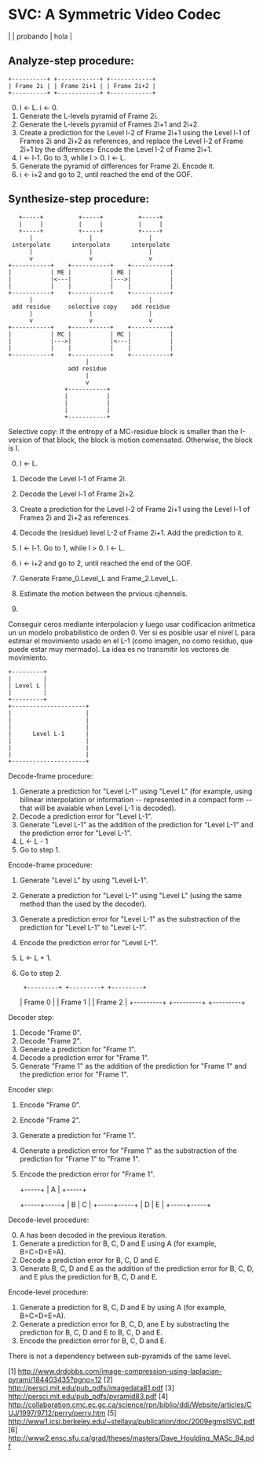 # SVC: A Symmetric Video Codec

|
| probando
| hola
|

## Analyze-step procedure:

~~~
+----------+ +------------+ +------------+
| Frame 2i | | Frame 2i+1 | | Frame 2i+2 |
+----------+ +------------+ +------------+
~~~

0. l <- L. i <- 0.
1. Generate the L-levels pyramid of Frame 2i.
2. Generate the L-levels pyramid of Frames 2i+1 and 2i+2.
3. Create a prediction for the Level l-2 of Frame 2i+1 using the Level l-1 of Frames 2i and 2i+2 as references, and replace the Level l-2 of Frame 2i+1 by the differences· Encode the Level l-2 of Frame 2i+1.
4. l <- l-1. Go to 3, while l > 0. l <- L.
5. Generate the pyramid of differences for Frame 2i. Encode it.
6. i <- i+2 and go to 2, until reached the end of the GOF.

## Synthesize-step procedure:

       +-----+          +-----+	         +-----+
       |     |          |     |	         |     |
       +-----+          +-----+	         +-----+
          |                |                |
     interpolate      interpolate      interpolate
          |                |                |
          v                v                v
    +-----------+    +-----------+    +-----------+ 
    |           | ME |           | ME |           |
    |           |<---|           |--->|           |
    |           |    |           |    |           |
    +-----------+    +-----------+    +-----------+
          |                |                |
     add residue     selective copy    add residue
          |                |                |
          v                v                v
    +-----------+    +-----------+    +-----------+
    |           | MC |	         | MC |           |
    |           |--->|           |<---|           |
    |           |    |           |    |           |
    +-----------+    +-----------+    +-----------+
                          |
                     add residue
                          |
                          v
                    +-----------+
                    |           |
                    |           |
                    |           |
                    +-----------+


Selective copy: If the entropy of a MC-residue block is smaller than the
I-version of that block, the block is motion comensated. Otherwise,
the block is I.


0. l <- L.
1. Decode the Level l-1 of Frame 2i.
2. Decode the Level l-1 of Frame 2i+2.
3. Create a prediction for the Level l-2 of Frame 2i+1 using the Level l-1 of Frames 2i and 2i+2 as references.
4. Decode the (residue) level L-2 of Frame 2i+1. Add the prediction to it.
5. l <- l-1. Go to 1, while l > 0. l <- L.
6. i <- i+2 and go to 2, until reached the end of the GOF.



1. Generate Frame_0.Level_L and Frame_2.Level_L.
2. Estimate the motion between the prvious cjhennels.
3. 

Conseguir ceros mediante interpolacion y luego usar codificacion aritmetica un un modelo probabilistico de orden 0. Ver si es posible usar el nivel L para estimar el movimiento usado en el L-1 (como imagen, no como residuo, que puede estar muy mermado). La idea es no transmitir los vectores de movimiento.

	+---------+
	|         |
	| Level L |
	|         |
	+---------+
	+---------------------+
	|                     |
	|                     |
	|                     |
	|      Level L-1      |
	|                     |
	|                     |
	|                     |
	+---------------------+

Decode-frame procedure:

1. Generate a prediction for "Level L-1" using "Level L" (for example, using bilinear interpolation or information -- represented in a compact form -- that will be avaiable when Level L-1 is decoded).
2. Decode a prediction error for "Level L-1".
3. Generate "Level L-1" as the addition of the prediction for "Level L-1" and the prediction error for "Level L-1".
4. L <- L - 1
5. Go to step 1.

Encode-frame procedure:

1. Generate "Level L" by using "Level L-1".
2. Generate a prediction for "Level L-1" using "Level L" (using the same method than the used by the decoder).
3. Generate a prediction error for "Level L-1" as the substraction of the prediction for "Level L-1" to "Level L-1".
4. Encode the prediction error for "Level L-1".
5. L <- L + 1.
6. Go to step 2.


      	+---------+ +---------+ +---------+
	| Frame 0 | | Frame 1 | | Frame 2 |
	+---------+ +---------+ +---------+


Decoder step:

1. Decode "Frame 0".
2. Decode "Frame 2".
3. Generate a prediction for "Frame 1".
4. Decode a prediction error for "Frame 1".
5. Generate "Frame 1" as the addition of the prediction for "Frame 1" and the prediction error for "Frame 1".

Encoder step:

1. Encode "Frame 0".
2. Encode "Frame 2".
3. Generate a prediction for "Frame 1".
4. Generate a prediction error for "Frame 1" as the substraction of the prediction for "Frame 1" to "Frame 1".
5. Encode the prediction error for "Frame 1".


	+-----+
	|  A  |
	+-----+

	+-----+-----+
	|  B  |  C  |
	+-----+-----+
	|  D  |  E  |
	+-----+-----+

Decode-level procedure:

0. A has been decoded in the previous iteration.
2. Generate a prediction for B, C, D and E using A (for example, B=C=D=E=A).
3. Decode a prediction error for B, C, D and E.
4. Generate B, C, D and E as the addition of the prediction error for B, C, D, and E plus the prediction for B, C, D and E.

Encode-level procedure:

1. Generate a prediction for B, C, D and E by using A (for example, B=C=D=E=A).
2. Generate a prediction error for B, C, D, ane E by substracting the prediction for B, C, D and E to B, C, D and E.
3. Encode the prediction error for B, C, D and E.

There is not a dependency between sub-pyramids of the same level.

[1] http://www.drdobbs.com/image-compression-using-laplacian-pyrami/184403435?pgno=12
[2] http://persci.mit.edu/pub_pdfs/imagedata81.pdf
[3] http://persci.mit.edu/pub_pdfs/pyramid83.pdf
[4] http://collaboration.cmc.ec.gc.ca/science/rpn/biblio/ddj/Website/articles/CUJ/1997/9712/perry/perry.htm
[5] http://www1.icsi.berkeley.edu/~stellayu/publication/doc/2009egmsISVC.pdf
[6] http://www2.ensc.sfu.ca/grad/theses/masters/Dave_Houlding_MASc_94.pdf
